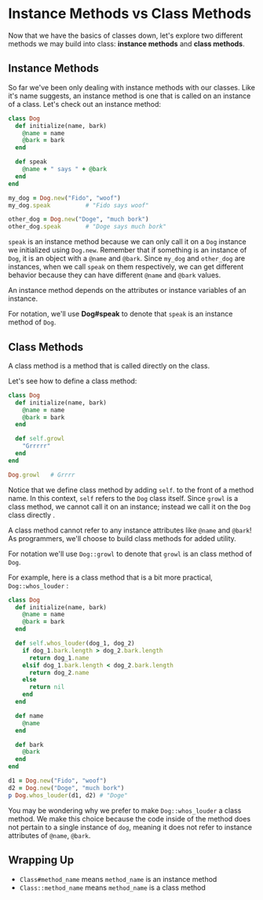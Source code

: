 # Instance Methods vs Class Methods

Now that we have the basics of classes down, let's explore two different methods we may build into class: **instance methods** and **class methods**.

## Instance Methods

So far we've been only dealing with instance methods with our classes. Like it's name suggests, an instance method is one that is called on an instance of a class. Let's check out an instance method:

```ruby
class Dog
  def initialize(name, bark)
    @name = name
    @bark = bark
  end

  def speak
    @name + " says " + @bark
  end
end

my_dog = Dog.new("Fido", "woof")
my_dog.speak          # "Fido says woof"

other_dog = Dog.new("Doge", "much bork")
other_dog.speak       # "Doge says much bork"
```

`speak` is an instance method because we can only call it on a `Dog` instance we initialized using `Dog.new`. Remember that if something is an instance of `Dog`, it is an object with a `@name` and `@bark`. Since `my_dog` and `other_dog` are instances, when we call `speak` on them respectively, we can get different behavior because they can have different `@name` and `@bark` values. 

An instance method depends on the attributes or instance variables of an instance.

For notation, we'll use **Dog#speak** to denote that `speak` is an instance method of `Dog`.

## Class Methods

A class method is a method that is called directly on the class. 

Let's see how to define a class method:

```ruby
class Dog
  def initialize(name, bark)
    @name = name
    @bark = bark
  end

  def self.growl
    "Grrrrr"
  end
end

Dog.growl   # Grrrr
```

Notice that we define class method by adding `self`. to the front of a method name. In this context, `self` refers to the `Dog` class itself. Since `growl` is a class method, we cannot call it on an instance; instead we call it on the `Dog` class directly . 

A class method cannot refer to any instance attributes like `@name` and `@bark`! As programmers, we'll choose to build class methods for added utility.

For notation we'll use `Dog::growl` to denote that `growl` is an class method of `Dog`.

For example, here is a class method that is a bit more practical, `Dog::whos_louder` :

```ruby
class Dog
  def initialize(name, bark)
    @name = name
    @bark = bark
  end

  def self.whos_louder(dog_1, dog_2)
    if dog_1.bark.length > dog_2.bark.length
      return dog_1.name
    elsif dog_1.bark.length < dog_2.bark.length
      return dog_2.name
    else
      return nil
    end
  end

  def name
    @name
  end

  def bark
    @bark
  end
end

d1 = Dog.new("Fido", "woof")
d2 = Dog.new("Doge", "much bork")
p Dog.whos_louder(d1, d2) # "Doge"
```

You may be wondering why we prefer to make `Dog::whos_louder` a class method. We make this choice because the code inside of the method does not pertain to a single instance of `dog`, meaning it does not refer to instance attributes of `@name`, `@bark`.

## Wrapping Up

* `Class#method_name` means `method_name` is an instance method
* `Class::method_name` means `method_name` is a class method
